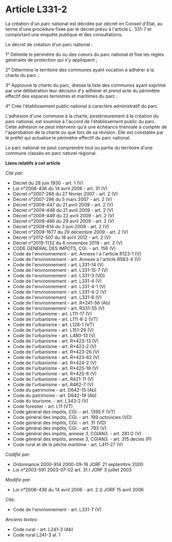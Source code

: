 # Article L331-2

La création d'un parc national est décidée par décret en Conseil d'Etat, au terme d'une procédure fixée par le décret prévu à
l'article L. 331-7 et comportant une enquête publique et des consultations.

Le décret de création d'un parc national :

1° Délimite le périmètre du ou des coeurs du parc national et fixe les règles générales de protection qui s'y appliquent ;

2° Détermine le territoire des communes ayant vocation à adhérer à la charte du parc ;

3° Approuve la charte du parc, dresse la liste des communes ayant exprimé par une délibération leur décision d'y adhérer et
prend acte du périmètre effectif des espaces terrestres et maritimes du parc ;

4° Crée l'établissement public national à caractère administratif du parc.

L'adhésion d'une commune à la charte, postérieurement à la création du parc national, est soumise à l'accord de
l'établissement public du parc. Cette adhésion ne peut intervenir qu'à une échéance triennale à compter de l'approbation de
la charte ou que lors de sa révision. Elle est constatée par le préfet qui actualise le périmètre effectif du parc national.

Le parc national ne peut comprendre tout ou partie du territoire d'une commune classée en parc naturel régional.

**Liens relatifs à cet article**

_Cité par_:

  - Décret du 28 juin 1930 - art. 1 (V)
  - Loi n°2006-436 du 14 avril 2006 - art. 31 (V)
  - Décret n°2007-266 du 27 février 2007 - art. 2 (V)
  - Décret n°2007-296 du 5 mars 2007 - art. 2 (V)
  - Décret n°2009-447 du 21 avril 2009 - art. 2 (V)
  - Décret n°2009-448 du 21 avril 2009 - art. 2 (V)
  - Décret n°2009-449 du 22 avril 2009 - art. 2 (V)
  - Décret n°2009-486 du 29 avril 2009 - art. 2 (V)
  - Décret n°2009-614 du 3 juin 2009 - art. 2 (V)
  - Décret n°2009-1677 du 29 décembre 2009 - art. 2 (V)
  - Décret n°2012-507 du 18 avril 2012 - art. 2 (V)
  - Décret n°2019-1132 du 6 novembre 2019 - art. 2 (V)
  - CODE GENERAL DES IMPOTS, CGI. - art. 156 (V)
  - Code de l'environnement - art. Annexe I à l'article R123-1 (V)
  - Code de l'environnement - art. Annexe à l'article R583-4 (V)
  - Code de l'environnement - art. L331-14 (V)
  - Code de l'environnement - art. L331-15-7 (V)
  - Code de l'environnement - art. L331-3 (VD)
  - Code de l'environnement - art. L331-4 (V)
  - Code de l'environnement - art. L331-4-1 (V)
  - Code de l'environnement - art. L331-4-2 (V)
  - Code de l'environnement - art. L331-8 (V)
  - Code de l'environnement - art. R*241-56 (Ab)
  - Code de l'environnement - art. R331-55 (V)
  - Code de l'urbanisme - art. L111-17 (V)
  - Code de l'urbanisme - art. L111-6-2 (VT)
  - Code de l'urbanisme - art. L128-1 (VT)
  - Code de l'urbanisme - art. L151-29 (V)
  - Code de l'urbanisme - art. L480-13 (V)
  - Code de l'urbanisme - art. R*423-13 (V)
  - Code de l'urbanisme - art. R*423-2 (V)
  - Code de l'urbanisme - art. R*423-26 (V)
  - Code de l'urbanisme - art. R*423-62 (V)
  - Code de l'urbanisme - art. R*424-2 (V)
  - Code de l'urbanisme - art. R*425-19 (V)
  - Code de l'urbanisme - art. R*425-6 (V)
  - Code de l'urbanisme - art. R421-11 (V)
  - Code de l'urbanisme - art. R462-7 (V)
  - Code du patrimoine - art. D642-15 (Ab)
  - Code du patrimoine - art. D642-19 (Ab)
  - Code du tourisme. - art. L343-2 (V)
  - Code forestier - art. L11 (VT)
  - Code général des impôts, CGI. - art. 1395 F (VT)
  - Code général des impôts, CGI. - art. 199 octovicies (VD)
  - Code général des impôts, CGI. - art. 31 (VD)
  - Code général des impôts, CGI. - art. 793 (V)
  - Code général des impôts, annexe 3, CGIAN3. - art. 281 G (V)
  - Code général des impôts, annexe 3, CGIAN3. - art. 315 decies (P)
  - Code rural et de la pêche maritime - art. L411-27 (V)

_Codifié par_:

  - Ordonnance 2000-914 2000-09-18 JORF 21 septembre 2000
  - Loi n°2003-591 2003-07-02 art. 31 I JORF 3 juillet 2003

_Modifié par_:

  - Loi n°2006-436 du 14 avril 2006 - art. 2 () JORF 15 avril 2006

_Cite_:

  - Code de l'environnement - art. L331-7 (V)

_Anciens textes_:

  - Code rural - art. L241-3 (Ab)
  - Code rural L241-3 al. 1

